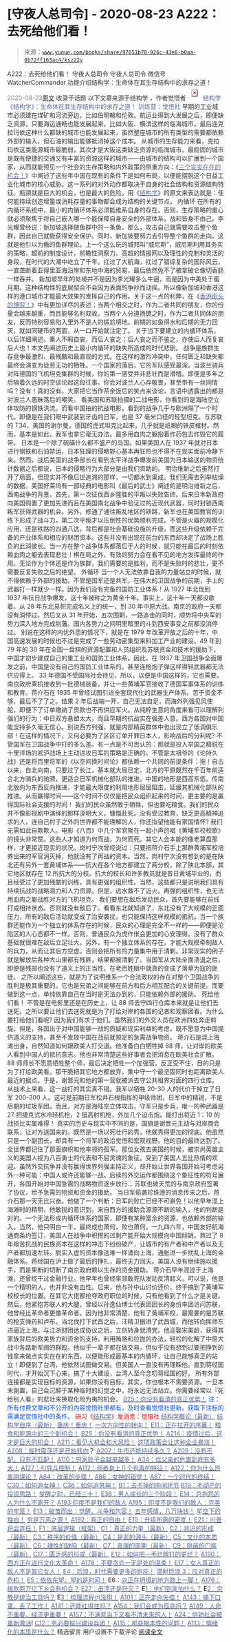 # [守夜人总司令] - 2020-08-23 A222：去死给他们看！

> 来源：[`www.yuque.com/books/share/97051b78-926c-43e6-b0aa-0b72ff163ac4/ksz22y`](https://www.yuque.com/books/share/97051b78-926c-43e6-b0aa-0b72ff163ac4/ksz22y)

<ne-p id="520f42f3293818f927861ebbd5b15da4_p_0" data-lake-id="520f42f3293818f927861ebbd5b15da4_p_0"><ne-text id="u28e2b944" style="color: rgb(51, 51, 51);">A222：去死给他们看！</ne-text></ne-p> <ne-p id="a697b111e79078a5c9ac525bbfffdf6c" data-lake-id="a697b111e79078a5c9ac525bbfffdf6c"><ne-text id="u508a5b8d" ne-fontsize="14">守夜人总司令</ne-text></ne-p> <ne-p id="cb6d4d82a562fd4ad9b5499a89892954" data-lake-id="cb6d4d82a562fd4ad9b5499a89892954"><ne-text id="ub0a9be47" ne-fontsize="14" ne-bold="true" style="color: rgb(51, 51, 51);">守夜人总司令</ne-text></ne-p> <ne-p id="59dee194a07f3655ac5512ae9d22ace9" data-lake-id="59dee194a07f3655ac5512ae9d22ace9"><ne-text id="u2c2b6310" ne-fontsize="14" style="color: rgb(51, 51, 51);">微信号</ne-text><ne-text id="u03425afb" ne-fontsize="14" style="color: rgb(51, 51, 51);">WatcherCommander</ne-text></ne-p> <ne-p id="793fec11cac8ad2330afe33220e68f45" data-lake-id="793fec11cac8ad2330afe33220e68f45"><ne-text id="u539fae48" ne-fontsize="14" style="color: rgb(51, 51, 51);">功能介绍</ne-text><ne-text id="u6a00c9af" ne-fontsize="14" style="color: rgb(51, 51, 51);">结构学：生命体在其生存结构中的求存之道！</ne-text></ne-p> <ne-p id="35e5c88ce1876160f4f71daa51c5ea77" data-lake-id="35e5c88ce1876160f4f71daa51c5ea77"><ne-text id="u0f9d3fc6" style="color: rgb(140, 140, 140);">2020-08-23</ne-text>[<ne-text id="uf64b3a44" ne-fontsize="14">原文</ne-text>](https://mp.weixin.qq.com/s?__biz=MzAxNDk1NjI2Mw==&mid=2247485546&idx=1&sn=022c1006dbe72ce516916ae9eda51f10&chksm=9b8a2be2acfda2f4f6cfc35a4480824b47d620f8f5bc5dd9f4abd711524c90c8db06c79eb29f&scene=27#wechat_redirect&cpage=164)</ne-p> <ne-p id="840bdf1566a8932dc7a85d389ea0078c" data-lake-id="840bdf1566a8932dc7a85d389ea0078c"><ne-text id="u75bcb715" style="color: rgb(51, 51, 51);">收录于话题</ne-text></ne-p> <ne-p id="1edeaf78a4920ca3811c01f2af361874" data-lake-id="1edeaf78a4920ca3811c01f2af361874"><ne-text id="ucf129897" ne-fontsize="14" style="color: rgb(51, 51, 51);">以下文章来源于结构学 ，作者觉悟者</ne-text></ne-p> <ne-p id="3d5d287bb645bff6ffbada6265684311" data-lake-id="3d5d287bb645bff6ffbada6265684311"><ne-card data-card-name="image" data-card-type="inline" id="H7jsW" ne-fontsize="14" data-event-boundary="card" style="color: rgb(87, 107, 149);">![](img/3256fc4697bc5c06b064a584abee4544.png)  <ne-p id="b88cb3f5ff5ca5687c7ae1afc2e972dd" data-lake-id="b88cb3f5ff5ca5687c7ae1afc2e972dd"><ne-text id="uaea2739e" style="color: rgb(87, 107, 149);">结构学</ne-text></ne-p> <ne-p id="dc9d3fe95f58b2d171850251e8fe8e0b" data-lake-id="dc9d3fe95f58b2d171850251e8fe8e0b"><ne-text id="u74c7297e" style="color: rgb(87, 107, 149);">《结构学》：生命体在其生存结构中的求存之道！ 训练营：觉悟社</ne-text></ne-p> <ne-p id="285c95056b1cac21b608762b788e7bf8" data-lake-id="285c95056b1cac21b608762b788e7bf8"><ne-text id="ub6272706" style="color: rgb(51, 51, 51);">早期的工业城市必须建在煤矿和河流旁边，比如伯明翰和伦敦。航运业得到大发展之后，即便缺乏资源，只要海运通畅也能发展起来，比如大阪、横滨这样的临海城市。最后连克拉玛依这种什么都缺的城市也能发展起来，虽然整座城市的所有类型的需要都依赖外部的输入，但石油的输出能够抵消掉这个成本。</ne-text></ne-p> <ne-p id="a5ae8d0673605742a7a54af4fb038bbe" data-lake-id="a5ae8d0673605742a7a54af4fb038bbe"><ne-text id="uad05ecb1" style="color: rgb(51, 51, 51);">从城市的生存能力来看，克拉玛依这类能源城市最脆弱，其次才是大阪这类缺乏资源的临海城市。最稳固的城市是既有便捷的交通又有丰富的资源这样的城市——由城市的结构可以扩展到一个国家，从而就能预见一个社会的生存策略和内外政策的侧重方向：《</ne-text>[<ne-text id="u27563db6" style="color: rgb(87, 107, 149);">三个实实在在的机会！</ne-text>](http://mp.weixin.qq.com/s?__biz=MzIzMDYwOTM0Mg==&mid=2247484415&idx=1&sn=ef3626b963e5b45dec87912463a8603e&chksm=e8b19b2edfc6123828d2919701fcc05f05fc035bc55ce0c6e8440475b4884683c024235823db&scene=21#wechat_redirect)<ne-text id="u5132ada0" style="color: rgb(51, 51, 51);">》中阐述了这些年中国在现有的条件下是如何布局，以便能摆脱这个日益工业化城市的核心威胁。这一系列的对外动作都取决于自身的社会结构和资源结构特征。</ne-text><ne-text id="u479c8265" ne-bold="true" style="color: rgb(51, 51, 51);">瓶颈就是巨大的机会，也是最大的危险。用《</ne-text>[<ne-text id="u782d3b1f" ne-bold="true" style="color: rgb(87, 107, 149);">结构学</ne-text>](https://mp.weixin.qq.com/mp/appmsgalbum?action=getalbum&album_id=1318317199878225920&__biz=MzAxNDk1NjI2Mw==#wechat_redirect)<ne-text id="u024be88e" ne-bold="true" style="color: rgb(51, 51, 51);">》的原文来表达就是：任何能持续创造增量或消耗存量的事物都会成为结构的关键节点。</ne-text></ne-p> <ne-p id="3cbc261639885c072dc61a74009fde17" data-lake-id="3cbc261639885c072dc61a74009fde17"><ne-text id="udf30d504" ne-bold="true" style="color: rgb(51, 51, 51);">内循环</ne-text></ne-p> <ne-p id="20fd3d91f546c46fd8cbca3796d217bb" data-lake-id="20fd3d91f546c46fd8cbca3796d217bb"><ne-text id="u82c9e02a" style="color: rgb(51, 51, 51);">在所有的内循环系统中，最小的内循环体系必须能维系自身的存在。否则，生存策略的重心就必须聚焦于将自己嵌入哪一个能保障自身安全的外部体系，战和皆身不由己。李光耀曾经说：新加坡选择做鱼群中的一条鱼，那么，攻击自己就需要攻击整个鱼群，因此自己就能获得安全保护。同时，新加坡要努力去引导整个鱼群的走向。这就是他引以为傲的鱼群理论。上一个这么玩的城邦叫“威尼斯”，威尼斯利用其务实的策略，超前的制度设计，前瞻性洞察力、高超的情报网以及理性的克制和灵活的身段，在时代的大潮中屹立了千年。扛过了大航海，扛过了错综复杂的国际风云，一直垄断着亚得里亚海沿岸和东地中海的贸易，最后依然免不了被拿破仑像切香肠一样吞并。</ne-text></ne-p> <ne-p id="1263cbef02a7b5bcb618b5b49609a3cb" data-lake-id="1263cbef02a7b5bcb618b5b49609a3cb"><ne-text id="u288411d4" style="color: rgb(51, 51, 51);">新加坡早年的处境并不是因为李光耀多么牛逼，而是因为中美处于蜜月期。这种结构性的底层契合不会因为表面的争吵而动摇。所以像新加坡和香港这样的港口城市才能最大效果的发挥自己的作用。关于这一点的利弊，在《</ne-text>[<ne-text id="u9047b85d" style="color: rgb(87, 107, 149);">香港街头的博弈！</ne-text>](http://mp.weixin.qq.com/s?__biz=MzIzMDYwOTM0Mg==&mid=2247484392&idx=1&sn=49198f896ddd4d8427864cc77411cca2&chksm=e8b19b39dfc6122fb49b28b0c0ee8e07f748876d3cad7ad10d218a0fc0fd6ed74821943cbc87&scene=21#wechat_redirect)<ne-text id="u7ca3e038" style="color: rgb(51, 51, 51);">》中有更加详尽的表述：当两个相交之时，作为二者共同的朋友，你的份量会越来越重，而且能够名利双收。当两个人分道扬镳之时，作为二者共同体的朋友，反而特别容易陷入里外不是人的尴尬境地。前期的如鱼得水和后期的无力回天，就如同硬币的两面，从一口开始就注定了。</ne-text></ne-p> <ne-p id="451c6447303ae19428c32de364cfac26" data-lake-id="451c6447303ae19428c32de364cfac26"><ne-text id="u759fb7e1" style="color: rgb(51, 51, 51);">关于当下要建立的内循环体系，以后详细阐述。秦人不暇自哀，而后人哀之；后人哀之而不鉴之，亦使后人而复哀后人也！本文先阐述历史上最小内循环的缺失所造成的时代悲剧。</ne-text></ne-p> <ne-p id="ded231a0da05f72a298f575e89e66bef" data-lake-id="ded231a0da05f72a298f575e89e66bef"><ne-text id="ubc1f4cd6" ne-bold="true" style="color: rgb(51, 51, 51);">战争是族群生存竞争最激烈、最残酷和最直观的方式。在这样的激烈冲突中，任何匮乏和缺失都最终会演变为徒劳无功的牺牲。一个国家的落后，它的军队感受最深。</ne-text><ne-text id="ua9c4913f" style="color: rgb(51, 51, 51);">当波兰骑兵对阵德国的飞机坦克集群的时候，你的第一感受并非悲壮而是滑稽。即便是多年之后隔着久远的时空谈论起这段往事，你会对波兰人心存敬畏，甚至带有一丝同情吗？没有！真的没有。大家把它当作茶余饭后的笑点来谈论，言语中透露出的都是对波兰人愚昧落后的嘲笑。</ne-text></ne-p> <ne-p id="4522dd7c146bb2f8b551380663eed25c" data-lake-id="4522dd7c146bb2f8b551380663eed25c"><ne-text id="u7c86e1e0" style="color: rgb(51, 51, 51);">看美国和苏联拍摄的二战电影，你看到的是海陆空立体攻防的钢铁洪流。而看中国拍的抗战电影，看到的战争几乎与欧洲隔了一个时代。即便是在我们眼中武装到牙齿的日军，也是 37 毫米口径的轻型坦克。与苏联的 T34，美国的谢尔曼，德国的虎式坦克比起来，几乎就是纸糊的铁皮棺材。然而，基本是如此，我军也拿它毫无办法。最多用血肉之躯抱着炸药包去炸毁它的履带。</ne-text></ne-p> <ne-p id="b59a54f258830554c0ba6152396a07ec" data-lake-id="b59a54f258830554c0ba6152396a07ec"><ne-text id="u1c0ebf26" style="color: rgb(51, 51, 51);">日本是一个除了硫磺什么都不盛产的岛国。如果美国人在 1937 年就对日本进行钢铁和石油禁运，日本狂躁的侵略野心基本再狂热也不得不在现实面前冷静下来。然而，战后美国的战争部长在看到太平洋战争爆发前美国为日本输送的物资统计数据之后都说，日本的侵略行为大部分是由我们资助的。</ne-text></ne-p> <ne-p id="13cbd2ee5a171eab33091694186fe19a" data-lake-id="13cbd2ee5a171eab33091694186fe19a"><ne-text id="u3b3e6f8b" style="color: rgb(51, 51, 51);">明治维新之后虽然打开了局面，但现实并不像后世追溯的那样，一切都水到渠成。我们无需去列举枯燥的数据。美国好莱坞有一部经典的电影叫《最后的武士》阐述的是明治维新之后，西南战争的背景。首先，第一次征伐西乡隆胜的平叛以失败告终。后来日本新政府向美国购置了更加先进而且在美国南北战争中验证过的近现代武器，同时封锁西南叛军获得武器的机会。另外，修通了通往叛乱地区的铁路，新军也在美国教官的训练下形成了战斗力。第二次平叛才以压倒性的优势顺利完成。不管是火器的规模化应用，还是铁路的四通八达，背后都是社会基础设施的升级，而这些升级依赖于完备的产业体系和相应的财团资本。这些并没有出现在前台的东西却决定了战场上胜负的此消彼长。</ne-text><ne-text id="u6cd91f0d" ne-bold="true" style="color: rgb(51, 51, 51);">当一方在整个战争体系都落后于人的时候，就只能在最后的时刻依赖血肉之躯去表现悲壮！棋在局之外，有效的努力会在看不见的地方发挥最终的作用。无论作为个体还是作为族群，我们需要的是胜利，而不是失败时的悲壮，更不需要反复失败之后的绝望。</ne-text></ne-p> <ne-p id="75f072ec8c6ca048d8a9c8c09ec01aa4" data-lake-id="75f072ec8c6ca048d8a9c8c09ec01aa4"><ne-text id="u8cad7ae5" ne-bold="true" style="color: rgb(51, 51, 51);">外循环</ne-text></ne-p> <ne-p id="0fb080e6812e3cc1bf3970abdd85bef3" data-lake-id="0fb080e6812e3cc1bf3970abdd85bef3"><ne-text id="u800d7cb7" ne-bold="true" style="color: rgb(51, 51, 51);">当一个人无法依靠自我的力量站立的时候，就不得依赖于外部的援助。</ne-text><ne-text id="u942812c6" style="color: rgb(51, 51, 51);">不管是国军还是共军，在伟大的卫国战争的前期，手上的武器打一样就少一样。因为我们没有完备的国防工业体系！从 1927 年北伐到 1937 年抗日战争爆发，这十年被称之为黄金十年。事实上，这十年一天都没歇着。从 28 年东北易帜完成名义上的统一，到 30 年中原大战。南京的政府一天都没有消停过。然后又从 31 年开始，五次围剿，一路追击的同时，顺势将中央军的势力深入地方完成削藩。国内各势力之间明里暗里的斗到西安事变之前都没消停过。</ne-text></ne-p> <ne-p id="6145b07780b7476ce32f06b6aaebf5a7" data-lake-id="6145b07780b7476ce32f06b6aaebf5a7"><ne-text id="uff58de9d" style="color: rgb(51, 51, 51);">别说在这样的内忧外患的情况下，就是在 1979 年改革开放之后的十年，中国高速发展的时候也不过是完成了一些劳动密集型来料加工产业的建设。49 年到 79 年的 30 年在全国一盘棋的资源配置和人员组织及苏联资金和技术的援助下，中国才初步建成自己的重工业和国防工业体系。因此，在 1937 年卫国战争全面爆发之前，中国是没有自己的国防工业体系的。甚至连枪炮子弹这样得轻武器都无法供应得上。</ne-text></ne-p> <ne-p id="1a9409cadbc955171e4a3bfd1907ed8d" data-lake-id="1a9409cadbc955171e4a3bfd1907ed8d"><ne-text id="u0c948b75" style="color: rgb(51, 51, 51);">33 年德国不受国际社会待见，所以，以便是中国这样的，它也需要。南京政府乘机接收到一批德械装备，并让一些黄埔军官接收了德国军事体系的训练和教育。蒋介石在 1935 年曾经试图引进全套现代化的武器生产体系。苦于资金不够，最后不了了之。结果 2 年后战端一开，自己无法自足，而海外列强见风使舵，即便下了订单缴纳了货款也不再供应军火。从纯粹生意的角度来看可以理解列强们的行为：中日双方悬塑太大，而且早期的抗战实在强差人意。西方各国对中国能坚持多久毫无信心。别说西方列强，就是内部精英群体中也出现立了低调俱乐部！在这样的情况下，又何必要为了区区订单开罪日本人，影响战后的分利呢?</ne-text></ne-p> <ne-p id="5ad831058356a34ffdd45c43cbb1cce1" data-lake-id="5ad831058356a34ffdd45c43cbb1cce1"><ne-text id="uf6e094f1" style="color: rgb(51, 51, 51);">不管国军在卫国战争中打的多么差。有一点是不可否认的：那就是投入举国之精锐在十里洋场的淞沪战场上主动进攻日军的策略是正确的。不管是太祖爷的《论持久战》还是将百里将军的《以空间换时间论》都依赖一个共同的前提条件：拖！自古以来，自北向南，只要过了长江，基本就大局已定。北方的平原既然在千百年前适合北方骑兵的驰骋，更适合日军机械化部队的推进。中国的地形是西高东低。传南北放向为东西反向推进，才能最大限度的利用地形层层阻击，延缓其机械化部队的推进。从而赢得时间——这个时间不仅仅是把民众组织起来的时间，更主要的是赢得国际社会支援的时间！</ne-text></ne-p> <ne-p id="379be12e721a963ea80a8ab33e1f60b9" data-lake-id="379be12e721a963ea80a8ab33e1f60b9"><ne-text id="u4b9b48ec" style="color: rgb(51, 51, 51);">我们的民众虽然敢于牺牲，但也要吃粮食。我们的民众并不像影视剧中演绎的那样深明大义，慷慨赴死。没有受过教育，缺乏更高精神追求的人，连自己村子之外的世界都不能理解的人，你还指望他能有家国情怀? 我们无需如此自欺欺人。</ne-text><ne-text id="u8144f56b" ne-bold="true" style="color: rgb(51, 51, 51);">电影《八百》中几个军官聚在一起小声的唱《黄埔军校校歌》的镜头非常赞。这些人才知道为何而战，为何而死。其它人会本能的像老算盘那样，才更接近现实的状况。</ne-text><ne-text id="u5609a650" style="color: rgb(51, 51, 51);">岗村宁次曾经说过：只要把蒋介石手上那群黄埔军校培养出来的军官消灭掉，他就没有了再战的资本。当然，岗村宁次没有想到的是在陕北还有另外一套黄埔体系——抗大在各个地方都建立了两分校，除了陕北本部，其它地区就存在 12 所抗大的分校。抗大的校长和许多教员就是昔日黄埔毕业的，而且经受过了更加残酷的训练，具有更强的组织性。当然，这些都只是说明我们具有持续抗战的战略潜力和人力资源。但是，远水救不了近火。再强的组织性，也无法用血肉之躯战胜对方的飞机坦克。</ne-text></ne-p> <ne-p id="71f4a7efded25b59ef486103d07f9e9c" data-lake-id="71f4a7efded25b59ef486103d07f9e9c"><ne-text id="u30ed2df8" style="color: rgb(51, 51, 51);">我们要想在敌后发动民众，首先要能够在前线打成相持状态。否则就没有敌后了。看看东北就知道了，东北没有了大规模的正面压力，所有的敌后活动就变成了治安袭扰，也只能保持这样规模的抵抗。当一个族群还能作为一个独立的体系存在的时候，民众的心理是完全不一样的——即便是沦陷区的人心态都不一样。否则，普通民众为虎作伥会更加的心安理得。没有了群众基础就很难在敌后立足壮大。另外，有一个独立体系的存在，才能大规模牵制敌人的兵力，从而让其后方空虚。否则会把所有的力量集中用于清剿。非常现实的例子就是解放后各种大山里都有残匪，结果都被清剿了。当国军从大陆全面溃退之后，即便是残部也没有了道义上的正当性，在老百姓眼中就真的变成了落草为寇的匪徒。</ne-text></ne-p> <ne-p id="ad0c8aa3dfedfcb2c0c4ac8c73392057" data-lake-id="ad0c8aa3dfedfcb2c0c4ac8c73392057"><ne-text id="u590a6adc" style="color: rgb(51, 51, 51);">之所以阐述这些，就是为了说明维系一个合法政权的存在对整个卫国战争的胜利是极其重要的。它也是兄弟之间能够在前方和后方相互配合的关键前提。而要做到这一点，单纯依靠自己在当时是无法办到的，只能依赖外部的援助。</ne-text></ne-p> <ne-p id="c07407dab197c9539f9e75ba06eb3f0a" data-lake-id="c07407dab197c9539f9e75ba06eb3f0a"><ne-text id="u8f48cbe1" ne-bold="true" style="color: rgb(51, 51, 51);">死给他们看！</ne-text></ne-p> <ne-p id="ea21c3e58a58997115a581548b9fdf43" data-lake-id="ea21c3e58a58997115a581548b9fdf43"><ne-text id="u10885e21" style="color: rgb(51, 51, 51);">不管是在电影里还是在历史上，让 88 师去守四行仓库本来就是让他们去送死。之所以要让他们去送死就是为了打给对岸的各国的记者和观察团看。为什么要打给他们看呢? 因为我们有求于他们。虽然我们的外交人员在欧洲四处奔走斡旋。但是，各国出于对中国能够一战的质疑和现实利益的考虑，既不愿意为中国提供道义的支持，甚至不发放中国在战前就预定的急需战争物资。</ne-text></ne-p> <ne-p id="2cfda40b7db9640da3767384ea21317f" data-lake-id="2cfda40b7db9640da3767384ea21317f"><ne-text id="u68ed6cdf" style="color: rgb(51, 51, 51);">蒋介石是混上海滩出身，自然知道如何跟欧美人打交道。他准备白白牺牲掉 88 师，让对岸的欧美人看到中国人的抵抗意志。他也非常清楚这些好事者会把消息在欧美社会扩散。88 师师长不愿意牺牲整个师，最后决定牺牲一个加强营。反正受不住，目的只是为了打给欧美看。那干脆把其它地方都放弃，集中守一个最坚固同时也距离欧美人最近的据点。于是，谢晋元和他的第一营就被派去守公共租界对面的四行仓库。</ne-text></ne-p> <ne-p id="d52387022d09c749b2cc28615fece2ce" data-lake-id="d52387022d09c749b2cc28615fece2ce"><ne-text id="u2d574836" style="color: rgb(51, 51, 51);">从战术上来看，这一战打的其实真不错。我军以牺牲 20-30 人的代价干掉立了日军 200-300 人。这可是前期日军松井石根指挥的甲级师团，日军中的精锐，不是后期的垃圾军团。而且，对方是海陆空立体攻击，守军只是步兵，唯一的种武器是 27 把捷克式水冷轻机枪，2 挺高射机枪，外加几个迫击炮。能打出将近 1：10 的战损比实属难得！</ne-text></ne-p> <ne-p id="169ca22a69f4eb8adbd543cd946c269a" data-lake-id="169ca22a69f4eb8adbd543cd946c269a"><ne-text id="u4a78ceac" style="color: rgb(51, 51, 51);">真实的历史与现实中不同的是，国旗是谢晋元主动与对岸商会联系，让对方送国来的。既然是一场以死壮行的秀，他就秀得更加的彻底。他虽然只是一个副团长，却具有一个将军的政治觉悟和宏观视野。他的目的最终达到了。全世界都记住了那面旗帜和他率领的孤军。那位女孩去美国的时候，被崇尚英雄主义的美国人视为八百勇士的代表和不屈灵魂的象征。受到了美国人五比热情的欢迎。虽然外交抗争并没有赢得世界列强主持正义，却开始让世界各国开始可考虑另外一种可能：中国人或许还能够一战。后续的外交运作都围绕这个象征性的符号展开，各国开始对中国急需的战略物资逐步放行… 苏联也破天荒的与南京政府签署了协议，给予急需的物资和资金的援助。</ne-text></ne-p> <ne-p id="32605e414946f8b9065505bcf9d76ca8" data-lake-id="32605e414946f8b9065505bcf9d76ca8"><ne-text id="ub62ec44c" style="color: rgb(51, 51, 51);">当日军偷袭珍珠港的消息传来之后，蒋介石那一天无比兴奋。他做了一个判断：日军的败亡已经不可避免！以他早年混上海滩时的精明，他敏锐的意识到，来自西方的援助会源源不断的输入，他的判断是对的。一个无法形成内循环体系的国家，即便有某种富余的资源，也依赖外部的输入。当然，他只明白一半，最终成也萧何，败也萧何。一九四六年，中国友好航海通商条约签订，美国人在战争中积攒的过剩产能开始大规模向中国倾销。熬过了 8 年艰苦抗战的民族资本在这样的冲击下纷纷破产，让城市的有产者和中产者以及无产者都加速左转。脱实入虚的资本像逃难一样涌向上海，通胀进一步扰乱上海的金融体系。蒋经国在沪上做了最后的挣扎，最终无力回天。美国人没有继续施以援手，而是果断的切断了南京政府赖以生存的资金援助。</ne-text></ne-p> <ne-p id="b5b3faf53dacb1f05e9f3594121e0911" data-lake-id="b5b3faf53dacb1f05e9f3594121e0911"><ne-text id="u4f4f64ff" style="color: rgb(51, 51, 51);">蒋介石早年混迹于上海滩，还曾经干过金融行业。他早年也曾经率领敢死队发动反清起义。可以说，他是一个精明的人，也并非没有血性。后来，他与孙中山讨价还价，终于搞到了黄埔军校校长的位置。在其它大佬都抢夺政府职位的时候，只有他看到了什么才是关键。然后，他紧抱苏联人的大腿，曾经以孙逸仙博士代表团团长的身份率团访问苏联，他曾经比革命者更像革命者。因为他非常清楚，他有了黄埔军校，最需要的是苏联的枪支弹药和卢布。当北伐打下武昌之后，汪精卫搬进了武昌城，而他转向挥师东进逼近上海。与江浙财团达成协议之后，立刻转身就清党。他迎娶宋美龄，获得其家族背后的欧美势力和资金的支持。利用贿赂和拉拢的办法，轻松的化解了中原大战中各路新军阀的群殴。他似乎一辈子都在做交易，但似乎没有想到过要把挣到的钱拿来做点实实在在的东西，以便能形成最基本的内循环，让自己能够真正的站立！即便到了台湾，他依然试图做交易。但美国人一直没有再理睬他。直到蒋经国时代，才开始沉下心来，搞了十大建设，台湾人至今念叨蒋经国的好。</ne-text></ne-p> <ne-p id="09011ef592ed07b35f4eaeb73f39f6fe" data-lake-id="09011ef592ed07b35f4eaeb73f39f6fe"><ne-text id="u27eb55a8" style="color: rgb(51, 51, 51);">所有外部连接都是实现目标的资源，如果你没有目标，其实，你也根本不需要资源。一旦本末倒置，自己会沉醉于某种临时的幻觉之中，将永远无法站立。你需要经常以『死给别人看』的悲壮来换取化险为夷的机会。</ne-text></ne-p> <ne-p id="c2ace7ac87d80a03a003e8a9247aec71" data-lake-id="c2ace7ac87d80a03a003e8a9247aec71">[<ne-text id="u34ac16d1" style="color: rgb(87, 107, 149);">B25：你没有看清的真正优势！</ne-text>](http://mp.weixin.qq.com/s?__biz=MzIzMDYwOTM0Mg==&mid=2247484397&idx=1&sn=27132ec1912c70e752f7869429505a80&chksm=e8b19b3cdfc6122a7731db9eb66341a9909e9d973b25a6e228a62e7f360c1f0eff906591ed04&scene=21#wechat_redirect)</ne-p> <ne-p id="a7daccfbec83f91452467d3f4a73ab1b" data-lake-id="a7daccfbec83f91452467d3f4a73ab1b"><ne-text id="u9cd2a739" style="color: rgb(0, 82, 255);">注：</ne-text><ne-text id="u7800be27" style="color: rgb(0, 82, 255);">所有付费文章和不公开的内容觉悟社里都有，及时查看觉悟社更新。获取下注标的需满足觉悟社中的条件。</ne-text></ne-p> <ne-p id="52d04f3e385eb92dbf91bb3da051ede4" data-lake-id="52d04f3e385eb92dbf91bb3da051ede4"><ne-text id="u9356e7aa" style="color: rgb(255, 0, 0);">研习《</ne-text>[<ne-text id="ubed3c1b5" style="color: rgb(87, 107, 149);">结构学</ne-text>](https://mp.weixin.qq.com/mp/appmsgalbum?action=getalbum&album_id=1318317199878225920&__biz=MzAxNDk1NjI2Mw==#wechat_redirect)<ne-text id="u58497ad1" style="color: rgb(255, 0, 0);">》发消息</ne-text><ne-text id="u721c7a0f" ne-bold="true" style="color: rgb(255, 0, 0);">：觉悟社</ne-text></ne-p>  <ne-p id="4defa851694ef67cc3d0ee7e07be5b15" data-lake-id="4defa851694ef67cc3d0ee7e07be5b15"><ne-card data-card-name="image" data-card-type="inline" id="TkGKo" data-event-boundary="card" style="color: rgb(51, 51, 51);"><ne-p id="237a4d2c24def49374daae916b4fc77c" data-lake-id="237a4d2c24def49374daae916b4fc77c">[<ne-text id="uc9cc95ac" style="color: rgb(87, 107, 149);">结构学概论（最新）</ne-text>](http://mp.weixin.qq.com/s?__biz=MzAxNDk1NjI2Mw==&mid=2247485167&idx=1&sn=d5e962eff4a8e9770c83bc87d19d07f3&chksm=9b8a2567acfdac7154f7a62996dca874e5d186b44f3d120dcb633760318788c42d304e325313&scene=21#wechat_redirect)</ne-p> <ne-p id="106eb6d103a99d13ffca5eb643081b24" data-lake-id="106eb6d103a99d13ffca5eb643081b24">[<ne-text id="u80e6c746" style="color: rgb(87, 107, 149);">结构学自序（最新）</ne-text>](http://mp.weixin.qq.com/s?__biz=MzAxNDk1NjI2Mw==&mid=2247485327&idx=1&sn=5a8c9a6499c84e1c3129ca7cb41e0ac7&chksm=9b8a2407acfdad112471c12c6b86e4e914116dbb6d6588fa726a72e0aafa01d9c1b9fd24a738&scene=21#wechat_redirect)</ne-p> <ne-p id="ee80e766dc152c6fb30d3ebb35522d08" data-lake-id="ee80e766dc152c6fb30d3ebb35522d08">[<ne-text id="u8dfaf912" style="color: rgb(87, 107, 149);">重庆！重庆！</ne-text>](http://mp.weixin.qq.com/s?__biz=MzAxNDk1NjI2Mw==&mid=2247485354&idx=1&sn=331128611c478feede60317e963239a5&chksm=9b8a2422acfdad3448a9bcc0f9745f4367028e8a9b0a307f7c01c2690c398560a4be5e43492c&scene=21#wechat_redirect)</ne-p> <ne-p id="c38df578e64d0d768344a867fe03f401" data-lake-id="c38df578e64d0d768344a867fe03f401">[<ne-text id="ue9ae2824" style="color: rgb(87, 107, 149);">一次方向性的转向！</ne-text>](http://mp.weixin.qq.com/s?__biz=MzAxNDk1NjI2Mw==&mid=2247485541&idx=1&sn=efcd48f7d531ce7b3604e3ecf72dca1c&chksm=9b8a2bedacfda2fbbca5890e69f6a456d49e1e0d186ce1cc0fc6fa75034137c0c3d8f6139df5&scene=21#wechat_redirect)</ne-p> <ne-p id="84692567b9c7de7a9bf68062c0d283e7" data-lake-id="84692567b9c7de7a9bf68062c0d283e7">[<ne-text id="uc0510c59" style="color: rgb(87, 107, 149);">E11：正在拉开的序幕！</ne-text>](http://mp.weixin.qq.com/s?__biz=MzIzMDYwOTM0Mg==&mid=2247484429&idx=1&sn=279d506a3227b5ce32b3f748030b6d85&chksm=e8b19cdcdfc615cab4d71852335bf289a6cd64cec0767a6a6d5f94037774b63e03b7b0ee08d1&scene=21#wechat_redirect)</ne-p> <ne-p id="1cfa8c6b7b24a1ea822ed053f9817882" data-lake-id="1cfa8c6b7b24a1ea822ed053f9817882">[<ne-text id="u7192b4f3" style="color: rgb(87, 107, 149);">粮食和能源中的三个新机会！</ne-text>](http://mp.weixin.qq.com/s?__biz=MzIzMDYwOTM0Mg==&mid=2247484415&idx=1&sn=ef3626b963e5b45dec87912463a8603e&chksm=e8b19b2edfc6123828d2919701fcc05f05fc035bc55ce0c6e8440475b4884683c024235823db&scene=21#wechat_redirect)</ne-p> <ne-p id="1325a451e795ccf919897dfc3e221525" data-lake-id="1325a451e795ccf919897dfc3e221525">[<ne-text id="uce74bde3" style="color: rgb(87, 107, 149);">B25：你没有看清的真正优势！</ne-text>](http://mp.weixin.qq.com/s?__biz=MzIzMDYwOTM0Mg==&mid=2247484397&idx=1&sn=27132ec1912c70e752f7869429505a80&chksm=e8b19b3cdfc6122a7731db9eb66341a9909e9d973b25a6e228a62e7f360c1f0eff906591ed04&scene=21#wechat_redirect)</ne-p> <ne-p id="e109e1eb20e0b686965d3020f7abf24d" data-lake-id="e109e1eb20e0b686965d3020f7abf24d">[<ne-text id="u7508eeb0" style="color: rgb(87, 107, 149);">A214：疫情过后，这才是巨大的机会！</ne-text>](http://mp.weixin.qq.com/s?__biz=MzAxNDk1NjI2Mw==&mid=2247485490&idx=1&sn=33171116460717e5502fa272ddc4c7a1&chksm=9b8a2bbaacfda2ac9a72d1bbf7266b6a311fc8ad99067bb2b76ac6f1b4cddb1936f5bbafe228&scene=21#wechat_redirect)</ne-p> <ne-p id="d109ac517371cd90fad0aa78b471c861" data-lake-id="d109ac517371cd90fad0aa78b471c861">[<ne-text id="u46a1d7c2" style="color: rgb(87, 107, 149);">A211：看见大机会和大风险！</ne-text>](http://mp.weixin.qq.com/s?__biz=MzAxNDk1NjI2Mw==&mid=2247485474&idx=1&sn=6a494056740121f34874c8682fbb2742&chksm=9b8a2baaacfda2bc64806e22bb9bdbaed5a00300e1e9e48aa9dd510dc9c36fdf07a26ea74eae&scene=21#wechat_redirect)</ne-p> <ne-p id="ca1b54a2faa743714aa775cb56ff5c7e" data-lake-id="ca1b54a2faa743714aa775cb56ff5c7e">[<ne-text id="u0bbfab47" style="color: rgb(87, 107, 149);">这项政策会让这种企业暴涨！</ne-text>](http://mp.weixin.qq.com/s?__biz=MzAxNDk1NjI2Mw==&mid=2247485501&idx=1&sn=48afac32bfdab7acc8bcdc4c747a5060&chksm=9b8a2bb5acfda2a3cca374997c6b5a4e8e9e26e4f5bf4bd171ef9100692e431fab74cbbc15f6&scene=21#wechat_redirect)</ne-p> <ne-p id="7f9b10a1b90a38f53e845170bdd0b1bc" data-lake-id="7f9b10a1b90a38f53e845170bdd0b1bc">[<ne-text id="u2aa360bc" style="color: rgb(87, 107, 149);">A208：临时震荡还是开始转向</ne-text>](http://mp.weixin.qq.com/s?__biz=MzIzMDYwOTM0Mg==&mid=2247484361&idx=1&sn=849aaf87b24cc42541d5f8f271b2c359&chksm=e8b19b18dfc6120eabfacc6d616c95f89b84eb97327d9e8ceede254f1de7a4926bdbffc41aa8&scene=21#wechat_redirect)<ne-text id="u0dd5acd7" style="color: rgb(11, 1, 20);">？</ne-text></ne-p> <ne-p id="6c4d0daa4c6b6928bc7d1c902e88c425" data-lake-id="6c4d0daa4c6b6928bc7d1c902e88c425">[<ne-text id="ubf3534b7" style="color: rgb(87, 107, 149);">A207：牛市还能持续多久？</ne-text>](http://mp.weixin.qq.com/s?__biz=MzIzMDYwOTM0Mg==&mid=2247484354&idx=1&sn=18ff1bebc806f7a7502369d85e11bf6a&chksm=e8b19b13dfc61205d7e7d9d346999f441fc3c2dd1aa20c29b0296d1121a141e125cd38291797&scene=21#wechat_redirect)</ne-p> <ne-p id="e8cc438eccab4212f1462c1564c105ee" data-lake-id="e8cc438eccab4212f1462c1564c105ee">[<ne-text id="u0e1748bc" style="color: rgb(87, 107, 149);">A209：没有不配，只有不匹配！</ne-text>](http://mp.weixin.qq.com/s?__biz=MzAxNDk1NjI2Mw==&mid=2247485461&idx=1&sn=b6c4323891a45e2320cdf7d2c3f3df49&chksm=9b8a2b9dacfda28b4466dbf0cd2143088dcc4f85f0fc6247cbc7ebc1a9b1a0cf547247adbd85&scene=21#wechat_redirect)</ne-p> <ne-p id="56bb7f0c37ff30ce927d022e05a2dac7" data-lake-id="56bb7f0c37ff30ce927d022e05a2dac7">[<ne-text id="ud1844fde" style="color: rgb(87, 107, 149);">A110：穷家败子会越来越多！</ne-text>](http://mp.weixin.qq.com/s?__biz=MzAxNDk1NjI2Mw==&mid=2247484897&idx=1&sn=84e1c8a85eb385c04f400095d47d55eb&chksm=9b8a2669acfdaf7f7a431a12c057023ae123aaa855b0f9d48a98c21eae27788632beb60765c9&scene=21#wechat_redirect)</ne-p> <ne-p id="ad90842fa81641ab87b972abb0f3386e" data-lake-id="ad90842fa81641ab87b972abb0f3386e">[<ne-text id="u58746a58" style="color: rgb(87, 107, 149);">A34：烂父亲的危害到底有多大！</ne-text>](http://mp.weixin.qq.com/s?__biz=MzIzMDYwOTM0Mg==&mid=2247483986&idx=1&sn=984fbf5e696f7a3f34f25dcf93037cea&chksm=e8b19a83dfc61395d629a54503920505c42a73a62b9e72308ed4ea0d66c509ca66a1a3138ea5&scene=21#wechat_redirect)</ne-p> <ne-p id="a25a1d7b048bb0633f710f0abdb21daf" data-lake-id="a25a1d7b048bb0633f710f0abdb21daf">[<ne-text id="u038b1762" style="color: rgb(87, 107, 149);">A127：引导与控制！</ne-text>](http://mp.weixin.qq.com/s?__biz=MzAxNDk1NjI2Mw==&mid=2247484979&idx=1&sn=f399f00523a8dd5cafe7c0636121333e&chksm=9b8a25bbacfdacad35d6b31ea6500e76fc161c3dd8e789aacdc1284bedcdcaf57570dd6f6261&scene=21#wechat_redirect)</ne-p> <ne-p id="858780a3913bd90df5ecf9596698387d" data-lake-id="858780a3913bd90df5ecf9596698387d">[<ne-text id="uf0855a38" style="color: rgb(87, 107, 149);">A112：弱者身上几个有毒的特征！</ne-text>](http://mp.weixin.qq.com/s?__biz=MzAxNDk1NjI2Mw==&mid=2247484903&idx=1&sn=609b7c81f10207eea8bcccbe35aa61b6&chksm=9b8a266facfdaf790a328ee9eca9d05f95ce939b69b2e4c1fcaacd63470bd79c44d03caeb00c&scene=21#wechat_redirect)</ne-p> <ne-p id="f210382b10ce0e70dc2d04c4e1b79ac4" data-lake-id="f210382b10ce0e70dc2d04c4e1b79ac4">[<ne-text id="ud7708eba" style="color: rgb(87, 107, 149);">A122：你为什么热衷阴谋论？</ne-text>](http://mp.weixin.qq.com/s?__biz=MzAxNDk1NjI2Mw==&mid=2247484960&idx=1&sn=f04b2971f7e664f0ab903a6a9ffab5dd&chksm=9b8a25a8acfdacbecd85fb722d9e401e6b748a28498b75da9489af10d9cf69916bf473c72a7b&scene=21#wechat_redirect)</ne-p> <ne-p id="25cb6bc5ea528c593cc3c263c24762e9" data-lake-id="25cb6bc5ea528c593cc3c263c24762e9">[<ne-text id="ud66e6b32" style="color: rgb(87, 107, 149);">A84：改革的步骤！</ne-text>](http://mp.weixin.qq.com/s?__biz=MzIzMDYwOTM0Mg==&mid=2247484098&idx=1&sn=8a28fd5dce47b485ed38e4f3cfdb7d05&chksm=e8b19a13dfc61305fde13511d297aa1d6b59184825c7998f338e7d5f36742e3c06c717d78fe8&scene=21#wechat_redirect)</ne-p> <ne-p id="07a7f18189d71d95dfae9ab3972dbc59" data-lake-id="07a7f18189d71d95dfae9ab3972dbc59">[<ne-text id="ub8671085" style="color: rgb(87, 107, 149);">A86：女神的错觉！</ne-text>](http://mp.weixin.qq.com/s?__biz=MzAxNDk1NjI2Mw==&mid=2247484733&idx=1&sn=fab22e8ab3f80b78dab3d4e2e2716bfb&chksm=9b8a26b5acfdafa374df83506e5086a573169362877918977c08490b4e9747c45c99d1266e7f&scene=21#wechat_redirect)</ne-p> <ne-p id="4726adf62ba27317a5b83dd182bbade8" data-lake-id="4726adf62ba27317a5b83dd182bbade8">[<ne-text id="u60e30c2e" style="color: rgb(87, 107, 149);">A87：一个时代的终结！</ne-text>](http://mp.weixin.qq.com/s?__biz=MzIzMDYwOTM0Mg==&mid=2247484102&idx=1&sn=c0572fe89409ac0ef2d1468b8f81f130&chksm=e8b19a17dfc6130119eacf0492c237b5173f6f9c13265a36d7919e3132228f8c2d3306863c08&scene=21#wechat_redirect)</ne-p> <ne-p id="ccaa99fe59a88051e874d3a930540cd2" data-lake-id="ccaa99fe59a88051e874d3a930540cd2">[<ne-text id="ud5694f79" style="color: rgb(87, 107, 149);">C30：如何追女神！</ne-text>](http://mp.weixin.qq.com/s?__biz=MzAxNDk1NjI2Mw==&mid=2247484588&idx=1&sn=de5c95495cc04bcfe8644c3c2bc025c3&chksm=9b8a2724acfdae3286a142c2de506a7494e2d7aa50c990c0e159cedab07b5287040f286dfac6&scene=21#wechat_redirect)</ne-p> <ne-p id="398917e5c681352869a3f30f4062a5f3" data-lake-id="398917e5c681352869a3f30f4062a5f3">[<ne-text id="u0f263e19" style="color: rgb(87, 107, 149);">C36：如何追男神！</ne-text>](http://mp.weixin.qq.com/s?__biz=MzAxNDk1NjI2Mw==&mid=2247485234&idx=1&sn=3a3659e6648263013c662bb25ff35795&chksm=9b8a24baacfdadace5d8fa147798a3e18e84b07e4f8761b0f7137b9811a42425b869336013db&scene=21#wechat_redirect)</ne-p> <ne-p id="0c00aa69a44abc153eee9578d973e9b7" data-lake-id="0c00aa69a44abc153eee9578d973e9b7">[<ne-text id="ua935cbf0" style="color: rgb(87, 107, 149);">B1：去不掉的中间环节</ne-text>](http://mp.weixin.qq.com/s?__biz=MzIzMDYwOTM0Mg==&mid=2247483903&idx=1&sn=e8a21cb816d6a27d869f81463805a208&chksm=e8b1992edfc610380f54d91f9acc9844820c77ce8a5bcedb4f36372c406647f45fd2514a6a77&scene=21#wechat_redirect)</ne-p> <ne-p id="3ae4d2c8321c64abe1eb478d94d98c24" data-lake-id="3ae4d2c8321c64abe1eb478d94d98c24">[<ne-text id="u6c40cb35" style="color: rgb(87, 107, 149);">B19：不动产的投资思路！</ne-text>](http://mp.weixin.qq.com/s?__biz=MzAxNDk1NjI2Mw==&mid=2247484650&idx=1&sn=36687887ab7cd444fd324c3906b8d54a&chksm=9b8a2762acfdae74b83a146bdd8994b81cb9879b3de5caa870c13c6253ad22b2f5c42b0fe59a&scene=21#wechat_redirect)</ne-p> <ne-p id="10591bb0be73cb4942829d7e6eed449c" data-lake-id="10591bb0be73cb4942829d7e6eed449c">[<ne-text id="u0e0f1381" style="color: rgb(87, 107, 149);">梦醒之时，已经三十！</ne-text>](http://mp.weixin.qq.com/s?__biz=MzIzMDYwOTM0Mg==&mid=2247484378&idx=1&sn=e3a058584a13d7a5267315113964280d&chksm=e8b19b0bdfc6121df4af4b77d2d826fd0f4132ccfdee48132ce8cf86eb1ba45b898be83d1dc7&scene=21#wechat_redirect)</ne-p> <ne-p id="aa5b865850faf3d63a91c311e68e7e7a" data-lake-id="aa5b865850faf3d63a91c311e68e7e7a">[<ne-text id="ue93359b4" style="color: rgb(87, 107, 149);">E36：男人成长的三个阶段！</ne-text>](http://mp.weixin.qq.com/s?__biz=MzIzMDYwOTM0Mg==&mid=2247484322&idx=1&sn=c300d9466951d36645128c5167ca5934&chksm=e8b19b73dfc61265dde1bb437a9945db0c1d9c7fe1cbffe1feec995c9dde8a6eb99272dc86a9&scene=21#wechat_redirect)</ne-p> <ne-p id="6a6bf02486242da9804c34a876e72dbe" data-lake-id="6a6bf02486242da9804c34a876e72dbe">[<ne-text id="uf67ff393" style="color: rgb(87, 107, 149);">E14：总抱怨的人为什么不离开？</ne-text>](http://mp.weixin.qq.com/s?__biz=MzIzMDYwOTM0Mg==&mid=2247484341&idx=1&sn=c266eb0136273f0b1219e0fd659daafc&chksm=e8b19b64dfc61272f157e1e17a76b2e83c6fd62a1beb78d60ea73a65463109b428cd9dd6ce7a&scene=21#wechat_redirect)</ne-p> <ne-p id="762b12c5f6b65f1570808179c79f39af" data-lake-id="762b12c5f6b65f1570808179c79f39af">[<ne-text id="u023ec42a" style="color: rgb(87, 107, 149);">A193:印度不是我们的敌人</ne-text>](http://mp.weixin.qq.com/s?__biz=MzAxNDk1NjI2Mw==&mid=2247485389&idx=1&sn=4676c9a0c6860b3c13a7746f81c83e30&chksm=9b8a2445acfdad530ed9522fdb13caddec925595c12f35a7fbaf15024ca2bf1b4883deab6481&scene=21#wechat_redirect)</ne-p> <ne-p id="a59350fdeb798475dceaad56106babf8" data-lake-id="a59350fdeb798475dceaad56106babf8">[<ne-text id="u1ed5db79" style="color: rgb(87, 107, 149);">A195：印度不是我们的敌人：完美的牢笼！</ne-text>](http://mp.weixin.qq.com/s?__biz=MzAxNDk1NjI2Mw==&mid=2247485426&idx=1&sn=bc0073c586453893749ed82074a98c6d&chksm=9b8a247aacfdad6c08180474d3727e9cf61b285b3157cb59c071eadf6a5453e4e2d3d60856a2&scene=21#wechat_redirect)</ne-p> <ne-p id="64c896e6b8a0c8e351fc8289ecbb5670" data-lake-id="64c896e6b8a0c8e351fc8289ecbb5670">[<ne-text id="u62d3fed5" style="color: rgb(87, 107, 149);">E13：破茧而出：觉醒、斗争和包容！</ne-text>](http://mp.weixin.qq.com/s?__biz=MzAxNDk1NjI2Mw==&mid=2247485416&idx=1&sn=3374140f3a08776aaadab756808db10e&chksm=9b8a2460acfdad76290b72651659583d1aa99da5dbc8a0ac63bdec03c8ca2d1bb447103ef71d&scene=21#wechat_redirect)</ne-p> <ne-p id="5b8d958a9b4d29c690f4569272ac3eab" data-lake-id="5b8d958a9b4d29c690f4569272ac3eab">[<ne-text id="u8a6bbe3e" style="color: rgb(87, 107, 149);">五年感情，八万块钱！</ne-text>](http://mp.weixin.qq.com/s?__biz=MzIzMDYwOTM0Mg==&mid=2247484317&idx=1&sn=b22f9fb2e3c084e427a5e3e9895be99a&chksm=e8b19b4cdfc6125adf3ea3b0d2b72a121f38e8ba26e43abc48edff900327ce3e7464b944cafb&scene=21#wechat_redirect)</ne-p> <ne-p id="b4b3410cd9bf3a35f112149ece543239" data-lake-id="b4b3410cd9bf3a35f112149ece543239">[<ne-text id="u78e98498" style="color: rgb(87, 107, 149);">星空下的独白！</ne-text>](http://mp.weixin.qq.com/s?__biz=MzAxNDk1NjI2Mw==&mid=2247484550&idx=1&sn=fa82f3305cc05c03bebea3852dd822b6&chksm=9b8a270eacfdae181964706c9ba3ccde2a315f3f6e21011f6296b060e0e14384ad0485da97f9&scene=21#wechat_redirect)</ne-p> <ne-p id="e79010db0f1776c5f80c5b215a8aed5a" data-lake-id="e79010db0f1776c5f80c5b215a8aed5a">[<ne-text id="u4c564b60" style="color: rgb(87, 107, 149);">穷是万恶之源！</ne-text>](http://mp.weixin.qq.com/s?__biz=MzAxNDk1NjI2Mw==&mid=2247483823&idx=1&sn=e54ebe9891b302dc0bf1815c76ccf8b7&chksm=9b8a2227acfdab31a05e273addd9159d4b8263d58d3c58bf214841c8189157519719c3427306&scene=21#wechat_redirect)</ne-p> <ne-p id="0c15cb4d10d8664f12df4e93b1ff1c23" data-lake-id="0c15cb4d10d8664f12df4e93b1ff1c23">[<ne-text id="u5bc5a7a6" style="color: rgb(87, 107, 149);">A192：真正的自由！</ne-text>](http://mp.weixin.qq.com/s?__biz=MzAxNDk1NjI2Mw==&mid=2247485432&idx=1&sn=06be862ff17c9f8368a2ba3fce05d197&chksm=9b8a2470acfdad66908c78d8e3f9c999d5a4430709b63a4a0b3c48570f667de4bed75eedab8b&scene=21#wechat_redirect)</ne-p> <ne-p id="762180972776fd8147e4aac7c916520d" data-lake-id="762180972776fd8147e4aac7c916520d">[<ne-text id="u2dc4e80e" style="color: rgb(87, 107, 149);">E10：升级所需的密度！</ne-text>](http://mp.weixin.qq.com/s?__biz=MzAxNDk1NjI2Mw==&mid=2247485337&idx=1&sn=e93780b3d10de5b467e71f326eb12838&chksm=9b8a2411acfdad07d858079223ba3eda77fe88caa8d769030eb67c15f5511fab584f8d1244ca&scene=21#wechat_redirect)</ne-p> <ne-p id="1d407f473fff1a019c5a7b287f13e52c" data-lake-id="1d407f473fff1a019c5a7b287f13e52c">[<ne-text id="u9bf95322" style="color: rgb(87, 107, 149);">E21：川普将会连任！</ne-text>](http://mp.weixin.qq.com/s?__biz=MzAxNDk1NjI2Mw==&mid=2247485214&idx=1&sn=4c4fd8ad39bdb3af14567608f5156e90&chksm=9b8a2496acfdad80f3a4d028edd197967dd0580c769349d086f626eeeb511715fc71703c1b20&scene=21#wechat_redirect)</ne-p> <ne-p id="6e205b3ed562febd9176e132aa4c2f68" data-lake-id="6e205b3ed562febd9176e132aa4c2f68">[<ne-text id="ubb60850e" style="color: rgb(87, 107, 149);">F1：底层逻辑（框架）</ne-text>](http://mp.weixin.qq.com/s?__biz=MzAxNDk1NjI2Mw==&mid=2247485072&idx=1&sn=83d919c9e3bf71d25978a97c8d4c8aa6&chksm=9b8a2518acfdac0ea8a0f84382cc7c0a26d1ac3664d76c6365aee67ac4ebcac1bf280c060249&scene=21#wechat_redirect)</ne-p> <ne-p id="77f1782d155ccc8b94d56eab0d3def8f" data-lake-id="77f1782d155ccc8b94d56eab0d3def8f">[<ne-text id="ua077e816" style="color: rgb(87, 107, 149);">C1：真正的力量（最新）</ne-text>](http://mp.weixin.qq.com/s?__biz=MzAxNDk1NjI2Mw==&mid=2247485209&idx=1&sn=d7b335d2c9632363c72de85ce7834b3e&chksm=9b8a2491acfdad87ae308d74534ec4def57980a2b1db88ffe56ac03e4d76ea55e7eab2343097&scene=21#wechat_redirect)</ne-p> <ne-p id="70ff43367f113ccff116c5658d10b3d3" data-lake-id="70ff43367f113ccff116c5658d10b3d3">[<ne-text id="u73032219" style="color: rgb(87, 107, 149);">C2：共识的形成（最新）</ne-text>](http://mp.weixin.qq.com/s?__biz=MzAxNDk1NjI2Mw==&mid=2247485384&idx=1&sn=aa308c97231cc609a153084476d641b9&chksm=9b8a2440acfdad568804216b9029604de6eb9b459260c16c18ea48de0d1bbf58feb601676e82&scene=21#wechat_redirect)</ne-p> <ne-p id="324da917d39cc9b4548e784214b77fc2" data-lake-id="324da917d39cc9b4548e784214b77fc2">[<ne-text id="u788f429b" style="color: rgb(87, 107, 149);">C3：秩序的价值（最新）</ne-text>](http://mp.weixin.qq.com/s?__biz=MzAxNDk1NjI2Mw==&mid=2247485403&idx=1&sn=c9688c8d575a24618938330c4c315a0e&chksm=9b8a2453acfdad45063e46b8cdb4c0cfcb95a2b39aecda10a95f9f2082a6f10c606993b426eb&scene=21#wechat_redirect)</ne-p> <ne-p id="4f79ecd1e0cf7c99a37297d72760e4a1" data-lake-id="4f79ecd1e0cf7c99a37297d72760e4a1">[<ne-text id="ua9366731" style="color: rgb(87, 107, 149);">C4：是非的源头（最新）</ne-text>](http://mp.weixin.qq.com/s?__biz=MzAxNDk1NjI2Mw==&mid=2247485283&idx=1&sn=4f6374be824ea0fb148517f63cae7a95&chksm=9b8a24ebacfdadfd9bb865954cfc7b9621c1450b4c258506347b2201a04c6057c4119a1a0820&scene=21#wechat_redirect)</ne-p> <ne-p id="f3c67e9cb0ad633a6579ac8bc0b87dc6" data-lake-id="f3c67e9cb0ad633a6579ac8bc0b87dc6">[<ne-text id="uf4a8bee6" style="color: rgb(87, 107, 149);">C5：文化的本质（最新）</ne-text>](http://mp.weixin.qq.com/s?__biz=MzAxNDk1NjI2Mw==&mid=2247485176&idx=1&sn=edd2d2664617b856f73da27471529eb6&chksm=9b8a2570acfdac66a9ad0160a17afd9e23a687bc0be9b7517602aaf3fa126c5d785bcead0da7&scene=21#wechat_redirect)</ne-p> <ne-p id="455e3cded3215fcdd5129e81518c2fdb" data-lake-id="455e3cded3215fcdd5129e81518c2fdb">[<ne-text id="u2f3eff19" style="color: rgb(87, 107, 149);">C6：理性的缺陷（最新）</ne-text>](http://mp.weixin.qq.com/s?__biz=MzAxNDk1NjI2Mw==&mid=2247485088&idx=1&sn=dc240d68dabbc3fbaa9897c63128e439&chksm=9b8a2528acfdac3e2ed7d1fff93035fb458ffdde98085ac6cfcd64bd53c9b8492733341b88ca&scene=21#wechat_redirect)</ne-p> <ne-p id="35c6ebd4d7c2021632074453d315f9b5" data-lake-id="35c6ebd4d7c2021632074453d315f9b5">[<ne-text id="u03d0124e" style="color: rgb(87, 107, 149);">C7：真理的周期（最新）</ne-text>](http://mp.weixin.qq.com/s?__biz=MzAxNDk1NjI2Mw==&mid=2247485125&idx=1&sn=724eac40812de46a36c36a423d100223&chksm=9b8a254dacfdac5b81e40465e73885bad2944e5115cd3c3fd5564b139fff62d8d15465bdc614&scene=21#wechat_redirect)</ne-p> <ne-p id="5fbfecc187010536ceede888b05bebb9" data-lake-id="5fbfecc187010536ceede888b05bebb9">[<ne-text id="u2a9e79c1" style="color: rgb(87, 107, 149);">C9：隐蔽的门槛（最新）</ne-text>](http://mp.weixin.qq.com/s?__biz=MzAxNDk1NjI2Mw==&mid=2247485348&idx=1&sn=ff97eada6a187dc249bda43b3b1b6322&chksm=9b8a242cacfdad3a56345ecbfec34c4b29ae50e2c9b8b8e59e501c899390f434f72ae3d6ad87&scene=21#wechat_redirect)</ne-p> <ne-p id="d4a7f1ec117ae5d6462b48340798e01d" data-lake-id="d4a7f1ec117ae5d6462b48340798e01d">[<ne-text id="u7011f235" style="color: rgb(87, 107, 149);">C17：匮乏感的形成（最新）</ne-text>](http://mp.weixin.qq.com/s?__biz=MzAxNDk1NjI2Mw==&mid=2247485308&idx=1&sn=8e74bfdbda23fb78a502fd60d45f29ef&chksm=9b8a24f4acfdade2b302355ea435f49770e221a7e015a1821f985905faabfa7e2941d6c8d14b&scene=21#wechat_redirect)</ne-p> <ne-p id="d5e8041ec194c8c779dcdc020292797f" data-lake-id="d5e8041ec194c8c779dcdc020292797f">[<ne-text id="u5ffc1dac" style="color: rgb(87, 107, 149);">E12：如何把一手烂牌打的更烂？</ne-text>](http://mp.weixin.qq.com/s?__biz=MzAxNDk1NjI2Mw==&mid=2247485371&idx=1&sn=8e848c21bdb42dbe2fb102617241b981&chksm=9b8a2433acfdad2560f3ff6bc23e4d9cee1b3ebd3e51aa48fa2b97224fe3303853cd6c664ee1&scene=21#wechat_redirect)</ne-p> <ne-p id="e1a5abfa581cd9db46faff0183b4621b" data-lake-id="e1a5abfa581cd9db46faff0183b4621b">[<ne-text id="u4ca19572" style="color: rgb(87, 107, 149);">A190：西方正在进行文化大革命！</ne-text>](http://mp.weixin.qq.com/s?__biz=MzAxNDk1NjI2Mw==&mid=2247485331&idx=1&sn=558944607b02c21c1d19819560a92216&chksm=9b8a241bacfdad0d370df183e0c0e2f7cb477f8e0d21201ead36272ed6f3a250db0ea2ecdd63&scene=21#wechat_redirect)</ne-p> <ne-p id="8588192919a69514277407524d6c54dd" data-lake-id="8588192919a69514277407524d6c54dd">[<ne-text id="uaa6cdff1" style="color: rgb(87, 107, 149);">A178：不要贪恋一无是处的温柔！</ne-text>](http://mp.weixin.qq.com/s?__biz=MzAxNDk1NjI2Mw==&mid=2247485259&idx=1&sn=c46eb58cf71fc316608279b1e10828b8&chksm=9b8a24c3acfdadd57781ee9631cc06ed50551cc15141d155f54fa20dcf69c653825673104680&scene=21#wechat_redirect)</ne-p> <ne-p id="3f733a1f8da6c2f2658904d74752a681" data-lake-id="3f733a1f8da6c2f2658904d74752a681">[<ne-text id="uade45ff3" style="color: rgb(87, 107, 149);">E17：女人真正的敌人不是其它女人！</ne-text>](http://mp.weixin.qq.com/s?__biz=MzAxNDk1NjI2Mw==&mid=2247485246&idx=1&sn=e0a9e2bac3f9bc5122895e854b7d597a&chksm=9b8a24b6acfdada017380e476dc7faaf80b57b95b2bb8eb7b8ab61d0b04f5dd46850f7af81e3&scene=21#wechat_redirect)</ne-p> <ne-p id="5e58a324c3f77f199c2715005aa136a1" data-lake-id="5e58a324c3f77f199c2715005aa136a1">[<ne-text id="u81910380" style="color: rgb(87, 107, 149);">E4：后浪，时代需要更多的炮灰！</ne-text>](http://mp.weixin.qq.com/s?__biz=MzAxNDk1NjI2Mw==&mid=2247485174&idx=1&sn=e3a702db58f3c2ec0d06b89f8435c73a&chksm=9b8a257eacfdac680d37903d2d05385f5c9401c189321cc109c96b1063e9753c8498d1553f72&scene=21#wechat_redirect)</ne-p> <ne-p id="685f286340dc9aeda84dfa0d20ff996e" data-lake-id="685f286340dc9aeda84dfa0d20ff996e">[<ne-text id="u89cfd520" style="color: rgb(87, 107, 149);">潜射巨浪 3：应对真正的危机！</ne-text>](http://mp.weixin.qq.com/s?__biz=MzAxNDk1NjI2Mw==&mid=2247485199&idx=1&sn=aba0a12dad3ec2d04e267645968b7cb1&chksm=9b8a2487acfdad910b880c358c1f6754e5ba01eb7eadfe70b45c2d1c9ec161d20151df4b1f2e&scene=21#wechat_redirect)</ne-p> <ne-p id="30dcb5ca527a07c3961a920cd7e26f53" data-lake-id="30dcb5ca527a07c3961a920cd7e26f53">[<ne-text id="ud94201a4" style="color: rgb(87, 107, 149);">E5：依依东望，望的是时间！</ne-text>](http://mp.weixin.qq.com/s?__biz=MzIzMDYwOTM0Mg==&mid=2247483860&idx=1&sn=b5b01ae82ff764ce2806251e3f2a809f&chksm=e8b19905dfc61013607735eb7782299c9a4d7a39a8b15a7b46182ef20eda3ffe9f6ed6337e1f&scene=21#wechat_redirect)</ne-p> <ne-p id="be05eae787685757acb9c043717c2ad0" data-lake-id="be05eae787685757acb9c043717c2ad0"><ne-text id="u52f7aae8" style="color: rgb(51, 51, 51);">E6：</ne-text>[<ne-text id="u43740d52" style="color: rgb(87, 107, 149);">向正在坍塌的地方踹上一脚！</ne-text>](http://mp.weixin.qq.com/s?__biz=MzAxNDk1NjI2Mw==&mid=2247483789&idx=1&sn=5e44b7b524c3dc4bb7705f49ed0a44a3&chksm=9b8a2205acfdab139e4b1d44ef6702b09c9fbf79505340205d13fbdaa33207a997f54bee0e97&scene=21#wechat_redirect)</ne-p> <ne-p id="ffe6b24b7181a3d49e7f2f25a7aa39d8" data-lake-id="ffe6b24b7181a3d49e7f2f25a7aa39d8">[<ne-text id="ue5890733" style="color: rgb(87, 107, 149);">A176：拨款两万亿下乡会有机会？</ne-text>](http://mp.weixin.qq.com/s?__biz=MzAxNDk1NjI2Mw==&mid=2247485240&idx=1&sn=105505b186556162978e3785d2dd97fe&chksm=9b8a24b0acfdada68d2d4ae346498a4c602387990d855088978737809b953d7e368be83a4836&scene=21#wechat_redirect)</ne-p> <ne-p id="88046084822050221c51a209c1f71f8d" data-lake-id="88046084822050221c51a209c1f71f8d">[<ne-text id="ua62ccadd" style="color: rgb(87, 107, 149);">E27：击溃还是歼灭？</ne-text>](http://mp.weixin.qq.com/s?__biz=MzAxNDk1NjI2Mw==&mid=2247485068&idx=1&sn=2b373ea4eefcf1b09885327f1a71579c&chksm=9b8a2504acfdac128793e9562414dc6898813182021afefdb73c3ea788e0a998af0ed02fe173&scene=21#wechat_redirect)</ne-p> <ne-p id="7006bc730b62134e0a8c909e08adcc86" data-lake-id="7006bc730b62134e0a8c909e08adcc86"><ne-text id="u96e22e64" style="color: rgb(11, 1, 20);">E</ne-text>[<ne-text id="u8afd883b" style="color: rgb(87, 107, 149);">1：他们到底怕什么？</ne-text>](http://mp.weixin.qq.com/s?__biz=MzAxNDk1NjI2Mw==&mid=2247483898&idx=1&sn=1b0a50386e9e89d2750dec717236f0aa&chksm=9b8a2272acfdab64235b35ee5e91b8cac6172144207251636e1345fc570aa1601f59eff7f442&scene=21#wechat_redirect)</ne-p> <ne-p id="afb4e42ba8d3c6c025f221dbc4ca52df" data-lake-id="afb4e42ba8d3c6c025f221dbc4ca52df"><ne-text id="ucdc6ac9b" style="color: rgb(11, 1, 20);">E</ne-text>[<ne-text id="u42aca06b" style="color: rgb(87, 107, 149);">2：宗教是统治工具吗？</ne-text>](http://mp.weixin.qq.com/s?__biz=MzAxNDk1NjI2Mw==&mid=2247483901&idx=1&sn=f5d9f8c7bd84370c79adae921351e813&chksm=9b8a2275acfdab63fde093d76ff82e01d0e2fd43ea675f77fd17fd51a15873d4d10499f5338d&scene=21#wechat_redirect)</ne-p> <ne-p id="9d1b9ab8cc5076dde3e0aa95a0f9b84f" data-lake-id="9d1b9ab8cc5076dde3e0aa95a0f9b84f"><ne-text id="u292d9753" style="color: rgb(11, 1, 20);">E</ne-text>[<ne-text id="u89f46406" style="color: rgb(87, 107, 149);">3：梳理流程也没用！</ne-text>](http://mp.weixin.qq.com/s?__biz=MzAxNDk1NjI2Mw==&mid=2247483989&idx=1&sn=ee70dacfd980f041379d91ae947ece44&chksm=9b8a21ddacfda8cb28bf62d6f53531e8a8ebce2de96396e50ec7e7e144fffe502ec6faee3415&scene=21#wechat_redirect)</ne-p> <ne-p id="9dc929fa7a376d8bce298eef590616c6" data-lake-id="9dc929fa7a376d8bce298eef590616c6">[<ne-text id="u57cd78cb" style="color: rgb(87, 107, 149);">A101：正在走向失控！</ne-text>](http://mp.weixin.qq.com/s?__biz=MzAxNDk1NjI2Mw==&mid=2247485118&idx=1&sn=f80e8cdc785582325fe732a34ada1752&chksm=9b8a2536acfdac20e341884248b172b0c0ca910540223ab60c7625fdc0de2a03975d780ea2ab&scene=21#wechat_redirect)</ne-p> <ne-p id="200aad2029c6fd72468bab12e5f728e6" data-lake-id="200aad2029c6fd72468bab12e5f728e6">[<ne-text id="u0bf6a09b" style="color: rgb(87, 107, 149);">A143：摘下口罩，丢了工作！</ne-text>](http://mp.weixin.qq.com/s?__biz=MzAxNDk1NjI2Mw==&mid=2247485056&idx=1&sn=eff9f05bcad84a7ccd397ebaacde4055&chksm=9b8a2508acfdac1eb18a04ce52aef698f8e4da804261fd1f75930aa5e7c3fbe50806b0077542&scene=21#wechat_redirect)</ne-p> <ne-p id="3607ea7ed7cd43abcbbd91ba074730c8" data-lake-id="3607ea7ed7cd43abcbbd91ba074730c8">[<ne-text id="u0793287b" style="color: rgb(87, 107, 149);">A141：还能扛得住吗？</ne-text>](http://mp.weixin.qq.com/s?__biz=MzAxNDk1NjI2Mw==&mid=2247485046&idx=1&sn=d7a96fb55a2d572e99346b475818fe95&chksm=9b8a25feacfdace8ee0ac46509e45dc495a8d28b9f12f2acfe6d96d87cf87b8d8fb887b6e6fa&scene=21#wechat_redirect)</ne-p> <ne-p id="545dcfad773cab5d9a82ee4d5786c2da" data-lake-id="545dcfad773cab5d9a82ee4d5786c2da">[<ne-text id="ub47c780a" style="color: rgb(87, 107, 149);">A154：我们会成为孤岛吗？</ne-text>](http://mp.weixin.qq.com/s?__biz=MzAxNDk1NjI2Mw==&mid=2247485133&idx=1&sn=f0da94e06adf2e02d479952851fe28eb&chksm=9b8a2545acfdac5355c2d105123de29322b07b417f2923aa9d8e5ee9e2ba86a65fe31a2b3a0a&scene=21#wechat_redirect)</ne-p> <ne-p id="4beb33c0b87b55e36a26ff47f77a286b" data-lake-id="4beb33c0b87b55e36a26ff47f77a286b">[<ne-text id="u30bbe625" style="color: rgb(87, 107, 149);">A149：人命不重要，经济更重要！</ne-text>](http://mp.weixin.qq.com/s?__biz=MzAxNDk1NjI2Mw==&mid=2247485108&idx=1&sn=3fab85fd661e063fa5b16c9fd8d85eff&chksm=9b8a253cacfdac2af43b37c34ffc673a5f4ca2e25b9580fa8a220c3c2bdc90e2f8cdf630c86c&scene=21#wechat_redirect)</ne-p> <ne-p id="b1775025c6098808ad408d79b231a50c" data-lake-id="b1775025c6098808ad408d79b231a50c">[<ne-text id="uacd3924a" style="color: rgb(87, 107, 149);">A157：不满意当下又看不清未来的人！</ne-text>](http://mp.weixin.qq.com/s?__biz=MzAxNDk1NjI2Mw==&mid=2247485147&idx=1&sn=0671d93b35a4a8f514605c81a82c61fa&chksm=9b8a2553acfdac45978c046ae293899ecf920780d9cc3f7adedc6e42b7d516754a7aeeb6aa8d&scene=21#wechat_redirect)</ne-p> <ne-p id="1d251c947e183f67ad1ae34bbc74e503" data-lake-id="1d251c947e183f67ad1ae34bbc74e503">[<ne-text id="u5880a1b5" style="color: rgb(87, 107, 149);">A24：供销社会被重新激活</ne-text>](http://mp.weixin.qq.com/s?__biz=MzAxNDk1NjI2Mw==&mid=2247484249&idx=1&sn=b8af24c3440b291292b1ed4eddfcfaec&chksm=9b8a20d1acfda9c79045cf72415a403a655fcbcc03483c9b2970fd289e28f7c18a998142039c&scene=21#wechat_redirect)<ne-text id="u8ae1dcb2" style="color: rgb(11, 1, 20);">!</ne-text></ne-p> <ne-p id="12544e98e73430b1ecb7b64735843249" data-lake-id="12544e98e73430b1ecb7b64735843249">[<ne-text id="u4195ca08" style="color: rgb(87, 107, 149);">C12：务必要振兴建设兵团！</ne-text>](http://mp.weixin.qq.com/s?__biz=MzAxNDk1NjI2Mw==&mid=2247484193&idx=1&sn=88c86597191d0c97a411f9ea6f7b7c5d&chksm=9b8a20a9acfda9bfae819e8e42531fe6d523dd244ef0fc0c0787ab812540108c181f7ec2ffa9&scene=21#wechat_redirect)</ne-p> <ne-p id="3f117affbe8e4a0039258b142c5833c1" data-lake-id="3f117affbe8e4a0039258b142c5833c1">[<ne-text id="ua3795148" style="color: rgb(87, 107, 149);">A115：那些根本性的问题！</ne-text>](http://mp.weixin.qq.com/s?__biz=MzAxNDk1NjI2Mw==&mid=2247484914&idx=1&sn=967fee05bc4f865fe727690ef496bd08&chksm=9b8a267aacfdaf6c067abdfbeed512ad0ec7af5d0c3310f4461e50eaa47c005b5b30ea9758af&scene=21#wechat_redirect)</ne-p> <ne-p id="ade2385d4933e1cda82f4434fe407cf9" data-lake-id="ade2385d4933e1cda82f4434fe407cf9">[<ne-text id="u2b0ca64e" style="color: rgb(87, 107, 149);">A113：情绪化的本质是什么？</ne-text>](http://mp.weixin.qq.com/s?__biz=MzAxNDk1NjI2Mw==&mid=2247484925&idx=1&sn=a3e5d2a4ffa1f0c4a1e915a7f6244527&chksm=9b8a2675acfdaf6365b4c9b6f0390ceae91e0dbf218efdd6be0dc600964d220b1ab45bb6c2ac&scene=21#wechat_redirect)</ne-p> <ne-h3 id="n4QeB" data-lake-id="n4QeB"><ne-heading-ext><ne-heading-anchor></ne-heading-anchor><ne-heading-fold></ne-heading-fold></ne-heading-ext><ne-heading-content><ne-text id="u517d3594" ne-fontsize="16" style="color: rgb(51, 51, 51);">精选留言</ne-text></ne-heading-content></ne-h3> <ne-p id="1fd977dde3cd87c9babff9b0d6cb5d53" data-lake-id="1fd977dde3cd87c9babff9b0d6cb5d53"><ne-text id="u9dfc6392" style="color: rgb(51, 51, 51);">用户设置不下载评论</ne-text></ne-p> <ne-p id="699320b0b31e8ffbdad76672eab09a3b" data-lake-id="699320b0b31e8ffbdad76672eab09a3b">[<ne-text id="uf3f0a4b1">阅读全文</ne-text>](https://t.zsxq.com/QFm6euR)</ne-p></ne-card></ne-p></ne-card></ne-p>